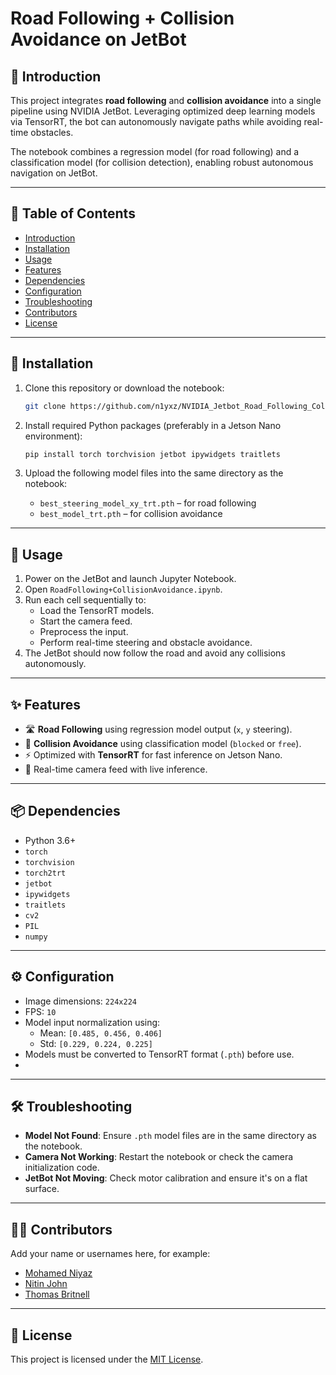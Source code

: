 # Road Following + Collision Avoidance on JetBot

## 🧠 Introduction

This project integrates **road following** and **collision avoidance** into a single pipeline using NVIDIA JetBot. Leveraging optimized deep learning models via TensorRT, the bot can autonomously navigate paths while avoiding real-time obstacles.

The notebook combines a regression model (for road following) and a classification model (for collision detection), enabling robust autonomous navigation on JetBot.

---

## 📑 Table of Contents

- [Introduction](#-introduction)
- [Installation](#-installation)
- [Usage](#-usage)
- [Features](#-features)
- [Dependencies](#-dependencies)
- [Configuration](#-configuration)
- [Troubleshooting](#-troubleshooting)
- [Contributors](#-contributors)
- [License](#-license)

---

## 💾 Installation

1. Clone this repository or download the notebook:
   ```bash
   git clone https://github.com/n1yxz/NVIDIA_Jetbot_Road_Following_Collision_Avoidance.git
   ```

2. Install required Python packages (preferably in a Jetson Nano environment):
   ```bash
   pip install torch torchvision jetbot ipywidgets traitlets
   ```

3. Upload the following model files into the same directory as the notebook:
   - `best_steering_model_xy_trt.pth` – for road following
   - `best_model_trt.pth` – for collision avoidance

---

## 🚀 Usage

1. Power on the JetBot and launch Jupyter Notebook.
2. Open `RoadFollowing+CollisionAvoidance.ipynb`.
3. Run each cell sequentially to:
   - Load the TensorRT models.
   - Start the camera feed.
   - Preprocess the input.
   - Perform real-time steering and obstacle avoidance.
4. The JetBot should now follow the road and avoid any collisions autonomously.

---

## ✨ Features

- 🛣️ **Road Following** using regression model output (`x`, `y` steering).
- 🧱 **Collision Avoidance** using classification model (`blocked` or `free`).
- ⚡ Optimized with **TensorRT** for fast inference on Jetson Nano.
- 🎥 Real-time camera feed with live inference.

---

## 📦 Dependencies

- Python 3.6+
- `torch`
- `torchvision`
- `torch2trt`
- `jetbot`
- `ipywidgets`
- `traitlets`
- `cv2`
- `PIL`
- `numpy`

---

## ⚙️ Configuration

- Image dimensions: `224x224`
- FPS: `10`
- Model input normalization using:
  - Mean: `[0.485, 0.456, 0.406]`
  - Std: `[0.229, 0.224, 0.225]`
- Models must be converted to TensorRT format (`.pth`) before use.
- 

---

## 🛠️ Troubleshooting

- **Model Not Found**: Ensure `.pth` model files are in the same directory as the notebook.
- **Camera Not Working**: Restart the notebook or check the camera initialization code.
- **JetBot Not Moving**: Check motor calibration and ensure it's on a flat surface.

---

## 👨‍💻 Contributors

Add your name or usernames here, for example:

- [Mohamed Niyaz](https://github.com/n1yxz)
- [Nitin John](https://github.com/nj-16)
- [Thomas Britnell](https://github.com/thomasbritnell)

---

## 📄 License

This project is licensed under the [MIT License](LICENSE).
